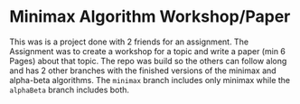 # Minimax Algorithm Workshop/Paper

This was is a project done with 2 friends for an assignment. The Assignment was to create a workshop for a topic and write a paper (min 6 Pages) about that topic.
The repo was build so the others can follow along and has 2 other branches with the finished versions of the minimax and alpha-beta algorithms. The `minimax` branch includes only minimax while the `alphaBeta` branch includes both.
